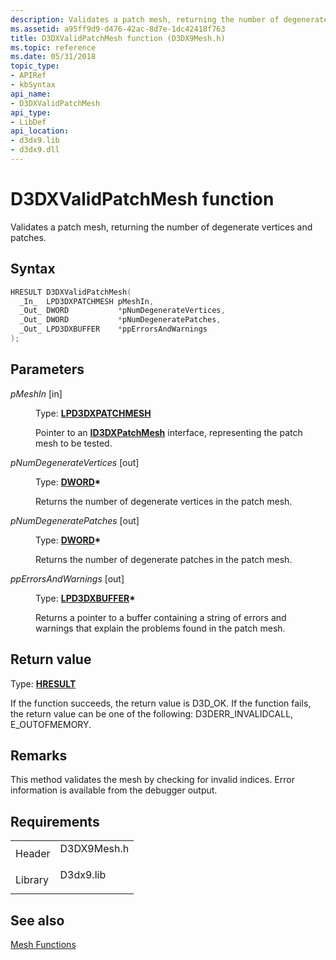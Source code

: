 ```yaml
---
description: Validates a patch mesh, returning the number of degenerate vertices and patches.
ms.assetid: a95ff9d9-d476-42ac-8d7e-1dc42418f763
title: D3DXValidPatchMesh function (D3DX9Mesh.h)
ms.topic: reference
ms.date: 05/31/2018
topic_type: 
- APIRef
- kbSyntax
api_name: 
- D3DXValidPatchMesh
api_type: 
- LibDef
api_location: 
- d3dx9.lib
- d3dx9.dll
---
```


# D3DXValidPatchMesh function

Validates a patch mesh, returning the number of degenerate vertices and patches.

## Syntax


```C++
HRESULT D3DXValidPatchMesh(
  _In_  LPD3DXPATCHMESH pMeshIn,
  _Out_ DWORD           *pNumDegenerateVertices,
  _Out_ DWORD           *pNumDegeneratePatches,
  _Out_ LPD3DXBUFFER    *ppErrorsAndWarnings
);
```



## Parameters

<dl> <dt>

*pMeshIn* \[in\]
</dt> <dd>

Type: **[**LPD3DXPATCHMESH**](id3dxpatchmesh.md)**

Pointer to an [**ID3DXPatchMesh**](id3dxpatchmesh.md) interface, representing the patch mesh to be tested.

</dd> <dt>

*pNumDegenerateVertices* \[out\]
</dt> <dd>

Type: **[**DWORD**](../winprog/windows-data-types.md)\***

Returns the number of degenerate vertices in the patch mesh.

</dd> <dt>

*pNumDegeneratePatches* \[out\]
</dt> <dd>

Type: **[**DWORD**](../winprog/windows-data-types.md)\***

Returns the number of degenerate patches in the patch mesh.

</dd> <dt>

*ppErrorsAndWarnings* \[out\]
</dt> <dd>

Type: **[**LPD3DXBUFFER**](id3dxbuffer.md)\***

Returns a pointer to a buffer containing a string of errors and warnings that explain the problems found in the patch mesh.

</dd> </dl>

## Return value

Type: **[**HRESULT**](https://msdn.microsoft.com/library/Bb401631(v=MSDN.10).aspx)**

If the function succeeds, the return value is D3D\_OK. If the function fails, the return value can be one of the following: D3DERR\_INVALIDCALL, E\_OUTOFMEMORY.

## Remarks

This method validates the mesh by checking for invalid indices. Error information is available from the debugger output.

## Requirements



|                    |                                                                                        |
|--------------------|----------------------------------------------------------------------------------------|
| Header<br/>  | <dl> <dt>D3DX9Mesh.h</dt> </dl> |
| Library<br/> | <dl> <dt>D3dx9.lib</dt> </dl>   |



## See also

<dl> <dt>

[Mesh Functions](dx9-graphics-reference-d3dx-functions-mesh.md)
</dt> </dl>

 

 

